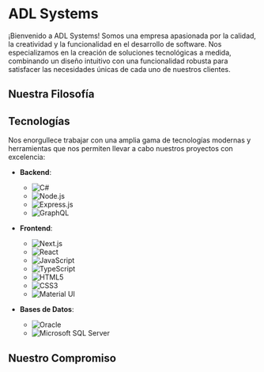 # ADL Systems

¡Bienvenido a ADL Systems! Somos una empresa apasionada por la calidad, la creatividad y la funcionalidad en el desarrollo de software. Nos especializamos en la creación de soluciones tecnológicas a medida, combinando un diseño intuitivo con una funcionalidad robusta para satisfacer las necesidades únicas de cada uno de nuestros clientes.

## Nuestra Filosofía


## Tecnologías

Nos enorgullece trabajar con una amplia gama de tecnologías modernas y herramientas que nos permiten llevar a cabo nuestros proyectos con excelencia:

- **Backend**:
  - ![C#](https://img.shields.io/badge/-C%23-239120?style=flat&logo=c-sharp&logoColor=white)
  - ![Node.js](https://img.shields.io/badge/-Node.js-339933?style=flat&logo=nodedotjs&logoColor=white)
  - ![Express.js](https://img.shields.io/badge/-Express.js-000000?style=flat&logo=express&logoColor=white)
  - ![GraphQL](https://img.shields.io/badge/-GraphQL-E10098?style=flat&logo=graphql&logoColor=white)

- **Frontend**:
  - ![Next.js](https://img.shields.io/badge/-Next.js-000000?style=flat&logo=nextdotjs&logoColor=white)
  - ![React](https://img.shields.io/badge/-React-61DAFB?style=flat&logo=react&logoColor=white)
  - ![JavaScript](https://img.shields.io/badge/-JavaScript-F7DF1E?style=flat&logo=javascript&logoColor=white)
  - ![TypeScript](https://img.shields.io/badge/-TypeScript-3178C6?style=flat&logo=typescript&logoColor=white)
  - ![HTML5](https://img.shields.io/badge/-HTML5-E34F26?style=flat&logo=html5&logoColor=white)
  - ![CSS3](https://img.shields.io/badge/-CSS3-1572B6?style=flat&logo=css3&logoColor=white)
  - ![Material UI](https://img.shields.io/badge/-Material--UI-0081CB?style=flat&logo=mui&logoColor=white)


- **Bases de Datos**:
  - ![Oracle](https://img.shields.io/badge/-Oracle-F80000?style=flat&logo=oracle&logoColor=white)
  - ![Microsoft SQL Server](https://img.shields.io/badge/-MS%20SQL%20Server-CC2927?style=flat&logo=microsoftsqlserver&logoColor=white)

## Nuestro Compromiso
